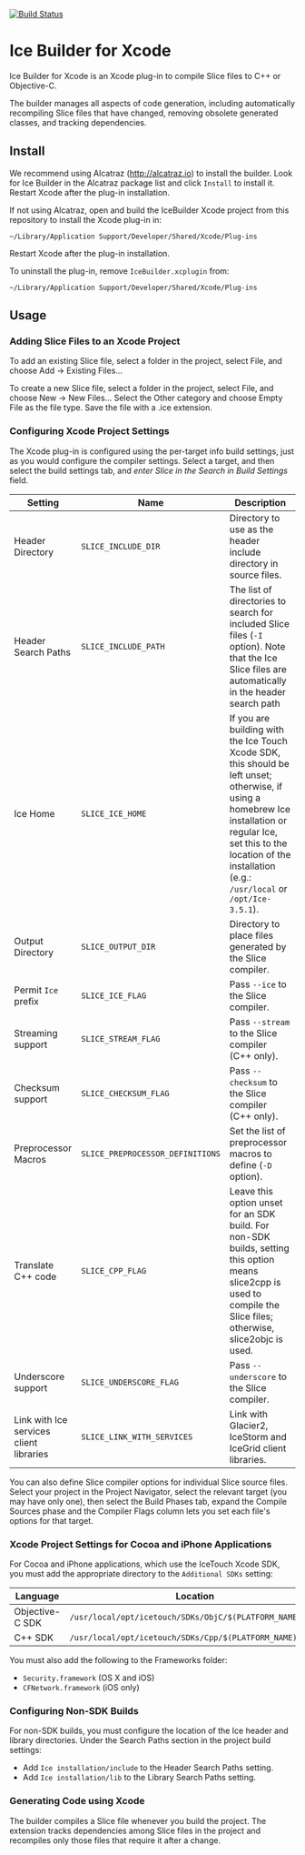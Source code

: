 [![Build Status](https://magnum.travis-ci.com/zeroc-ice/ice-builder-xcode.svg?token=icxd1yE9Nf6WLivZz2vF&branch=master)](https://magnum.travis-ci.com/zeroc-ice/ice-builder-xcode)

# Ice Builder for Xcode
Ice Builder for Xcode is an Xcode plug-in to compile Slice files to
C++ or Objective-C.

The builder manages all aspects of code generation, including
automatically recompiling Slice files that have changed, removing
obsolete generated classes, and tracking dependencies.

## Install

We recommend using Alcatraz (http://alcatraz.io) to install the
builder. Look for Ice Builder in the Alcatraz package list and click
`Install` to install it. Restart Xcode after the plug-in installation.

If not using Alcatraz, open and build the IceBuilder Xcode project
from this repository to install the Xcode plug-in in:
```
~/Library/Application Support/Developer/Shared/Xcode/Plug-ins
```
Restart Xcode after the plug-in installation.

To uninstall the plug-in, remove `IceBuilder.xcplugin` from:
```
~/Library/Application Support/Developer/Shared/Xcode/Plug-ins
```
## Usage

### Adding Slice Files to an Xcode Project

To add an existing Slice file, select a folder in the project, select File, and
choose Add -> Existing Files...

To create a new Slice file, select a folder in the project, select File, and
choose New -> New Files... Select the Other category and choose Empty File as
the file type. Save the file with a .ice extension.

### Configuring Xcode Project Settings

The Xcode plug-in is configured using the per-target info build settings, just
as you would configure the compiler settings. Select a target, and then select
the build settings tab, and *enter Slice in the Search in Build Settings* field.

|Setting|Name|Description|
|-------|--------|-----------|
|Header Directory|`SLICE_INCLUDE_DIR`|Directory to use as the header include directory in source files.|
|Header Search Paths|`SLICE_INCLUDE_PATH`|The list of directories to search for included Slice files (`-I` option). Note that the Ice Slice files are automatically in the header search path|
|Ice Home|`SLICE_ICE_HOME`| If you are building with the Ice Touch Xcode SDK, this should be left unset; otherwise, if using a homebrew Ice installation or regular Ice, set this to the location of the installation (e.g.: `/usr/local` or `/opt/Ice-3.5.1`).|
|Output Directory|`SLICE_OUTPUT_DIR`|Directory to place files generated by the Slice compiler.|
|Permit `Ice` prefix|`SLICE_ICE_FLAG`|Pass `--ice` to the Slice compiler.|
|Streaming support|`SLICE_STREAM_FLAG`|Pass `--stream` to the Slice compiler (C++ only).|
|Checksum support|`SLICE_CHECKSUM_FLAG`|Pass `--checksum` to the Slice compiler (C++ only).|
|Preprocessor Macros|`SLICE_PREPROCESSOR_DEFINITIONS`|Set the list of preprocessor macros to define (`-D` option).|
|Translate C++ code|`SLICE_CPP_FLAG`|Leave this option unset for an SDK build. For non-SDK builds, setting this option means slice2cpp is used to compile the Slice files; otherwise, slice2objc is used.|
|Underscore support|`SLICE_UNDERSCORE_FLAG`|Pass `--underscore` to the Slice compiler.|
|Link with Ice services client libraries|`SLICE_LINK_WITH_SERVICES`|Link with Glacier2, IceStorm and IceGrid client libraries.|

You can also define Slice compiler options for individual Slice source files.
Select your project in the Project Navigator, select the relevant target (you
may have only one), then select the Build Phases tab, expand the Compile
Sources phase and the Compiler Flags column lets you set each file's options
for that target.

### Xcode Project Settings for Cocoa and iPhone Applications

For Cocoa and iPhone applications, which use the IceTouch Xcode SDK, you must
add the appropriate directory to the `Additional SDKs` setting:

| Language        | Location                                               |
 -----------------| -------------------------------------------------------
| Objective-C SDK | `/usr/local/opt/icetouch/SDKs/ObjC/$(PLATFORM_NAME).sdk` |
| C++ SDK         | `/usr/local/opt/icetouch/SDKs/Cpp/$(PLATFORM_NAME).sdk`  |

You must also add the following to the Frameworks folder:
- `Security.framework` (OS X and iOS)
- `CFNetwork.framework` (iOS only)

### Configuring Non-SDK Builds

For non-SDK builds, you must configure the location of the Ice header
and library directories. Under the Search Paths section in the project
build settings:
* Add `Ice installation/include` to the Header Search Paths setting.
* Add `Ice installation/lib` to the Library Search Paths setting.

### Generating Code using Xcode

The builder compiles a Slice file whenever you build the project. The
extension tracks dependencies among Slice files in the project and
recompiles only those files that require it after a change.
